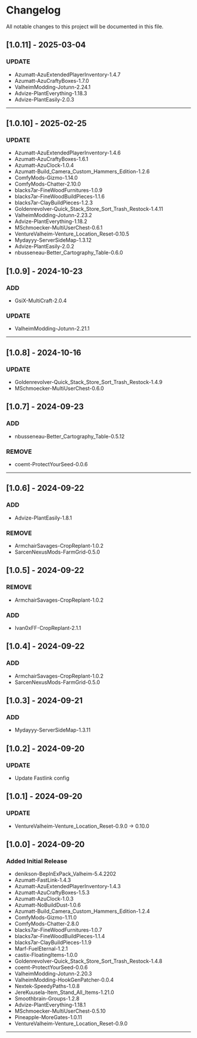 # Changelog

All notable changes to this project will be documented in this file.

## [1.0.11] - 2025-03-04

### UPDATE

- Azumatt-AzuExtendedPlayerInventory-1.4.7
- Azumatt-AzuCraftyBoxes-1.7.0
- ValheimModding-Jotunn-2.24.1
- Advize-PlantEverything-1.18.3
- Advize-PlantEasily-2.0.3

---

## [1.0.10] - 2025-02-25

### UPDATE

- Azumatt-AzuExtendedPlayerInventory-1.4.6
- Azumatt-AzuCraftyBoxes-1.6.1
- Azumatt-AzuClock-1.0.4
- Azumatt-Build_Camera_Custom_Hammers_Edition-1.2.6
- ComfyMods-Gizmo-1.14.0
- ComfyMods-Chatter-2.10.0
- blacks7ar-FineWoodFurnitures-1.0.9
- blacks7ar-FineWoodBuildPieces-1.1.6
- blacks7ar-ClayBuildPieces-1.2.3
- Goldenrevolver-Quick_Stack_Store_Sort_Trash_Restock-1.4.11
- ValheimModding-Jotunn-2.23.2
- Advize-PlantEverything-1.18.2
- MSchmoecker-MultiUserChest-0.6.1
- VentureValheim-Venture_Location_Reset-0.10.5
- Mydayyy-ServerSideMap-1.3.12
- Advize-PlantEasily-2.0.2
- nbusseneau-Better_Cartography_Table-0.6.0
## [1.0.9] - 2024-10-23

### ADD

- GsiX-MultiCraft-2.0.4

### UPDATE

- ValheimModding-Jotunn-2.21.1

---

## [1.0.8] - 2024-10-16

### UPDATE

- Goldenrevolver-Quick_Stack_Store_Sort_Trash_Restock-1.4.9
- MSchmoecker-MultiUserChest-0.6.0

## [1.0.7] - 2024-09-23

### ADD

- nbusseneau-Better_Cartography_Table-0.5.12

### REMOVE

- coemt-ProtectYourSeed-0.0.6

---

## [1.0.6] - 2024-09-22

### ADD

- Advize-PlantEasily-1.8.1

### REMOVE

- ArmchairSavages-CropReplant-1.0.2
- SarcenNexusMods-FarmGrid-0.5.0

## [1.0.5] - 2024-09-22

### REMOVE

- ArmchairSavages-CropReplant-1.0.2

### ADD

- Ivan0xFF-CropReplant-2.1.1

## [1.0.4] - 2024-09-22

### ADD

- ArmchairSavages-CropReplant-1.0.2
- SarcenNexusMods-FarmGrid-0.5.0

## [1.0.3] - 2024-09-21

### ADD

- Mydayyy-ServerSideMap-1.3.11

## [1.0.2] - 2024-09-20

### UPDATE

- Update Fastlink config

## [1.0.1] - 2024-09-20

### UPDATE

- VentureValheim-Venture_Location_Reset-0.9.0 -> 0.10.0

## [1.0.0] - 2024-09-20

### Added Initial Release

- denikson-BepInExPack_Valheim-5.4.2202
- Azumatt-FastLink-1.4.3
- Azumatt-AzuExtendedPlayerInventory-1.4.3
- Azumatt-AzuCraftyBoxes-1.5.3
- Azumatt-AzuClock-1.0.3
- Azumatt-NoBuildDust-1.0.6
- Azumatt-Build_Camera_Custom_Hammers_Edition-1.2.4
- ComfyMods-Gizmo-1.11.0
- ComfyMods-Chatter-2.8.0
- blacks7ar-FineWoodFurnitures-1.0.7
- blacks7ar-FineWoodBuildPieces-1.1.4
- blacks7ar-ClayBuildPieces-1.1.9
- Marf-FuelEternal-1.2.1
- castix-FloatingItems-1.0.0
- Goldenrevolver-Quick_Stack_Store_Sort_Trash_Restock-1.4.8
- coemt-ProtectYourSeed-0.0.6
- ValheimModding-Jotunn-2.20.3
- ValheimModding-HookGenPatcher-0.0.4
- Nextek-SpeedyPaths-1.0.8
- JereKuusela-Item_Stand_All_Items-1.21.0
- Smoothbrain-Groups-1.2.8
- Advize-PlantEverything-1.18.1
- MSchmoecker-MultiUserChest-0.5.10
- Pineapple-MoreGates-1.0.11
- VentureValheim-Venture_Location_Reset-0.9.0
---
